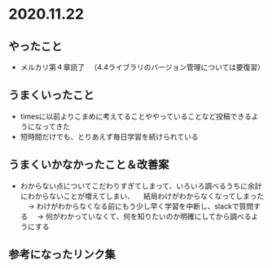 # 2020.11.22

## やったこと

- メルカリ第４章読了
　（4.4ライブラリのバージョン管理については要復習）

## うまくいったこと

- timesに以前よりこまめに考えてることややっていることなど投稿できるようになってきた
- 短時間だけでも、とりあえず毎日学習を続けられている

## うまくいかなかったこと＆改善案

- わからない点についてこだわりすぎてしまって、いろいろ調べるうちに余計にわからないことが増えてしまい、
　結局わけがわからなくなってしまった
　→ わけがわからなくなる前にもう少し早く学習を中断し、slackで質問する
　→ 何がわかっていなくて、何を知りたいのか明確にしてから調べるようにする


## 参考になったリンク集


